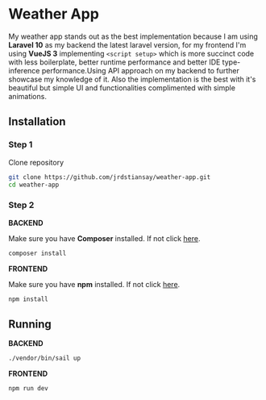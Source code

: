 
# Weather App

My weather app stands out as the best implementation because I am using **Laravel 10** as my backend the latest laravel version, for my frontend I'm using **VueJS 3** implementing ```<script setup>``` which is more succinct code with less boilerplate, better runtime performance and better IDE type-inference performance.Using API approach on my backend to further showcase my knowledge of it. Also the implementation is the best with it's beautiful but simple UI and functionalities complimented with simple animations.


## Installation

### Step 1
Clone repository

```bash
git clone https://github.com/jrdstiansay/weather-app.git
cd weather-app
```

### Step 2

**BACKEND**

Make sure you have **Composer** installed. If not click [here](https://pages.github.com/).
```bash
composer install
```
**FRONTEND**

Make sure you have **npm** installed. If not click [here](https://nodejs.org/en).
```bash
npm install
```

## Running
**BACKEND**
```bash
./vendor/bin/sail up
```
**FRONTEND**
```bash
npm run dev
```